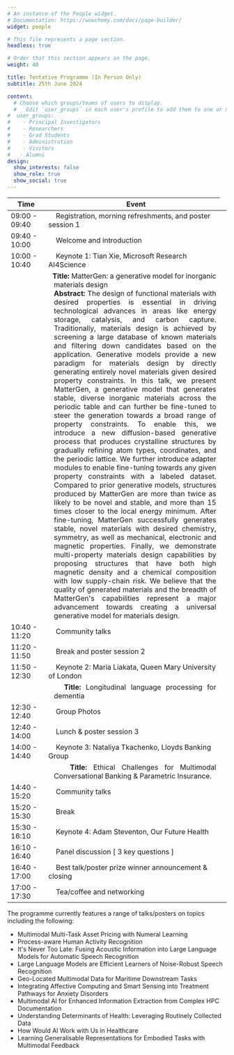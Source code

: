 ```yaml
---
# An instance of the People widget.
# Documentation: https://wowchemy.com/docs/page-builder/
widget: people

# This file represents a page section.
headless: true

# Order that this section appears on the page.
weight: 40

title: Tentative Programme (In Person Only)
subtitle: 25th June 2024

content:
  # Choose which groups/teams of users to display.
  #   Edit `user_groups` in each user's profile to add them to one or more of these groups.
#  user_groups:
#    - Principal Investigators
#    - Researchers
#    - Grad Students
#    - Administration
#    - Visitors
#   - Alumni
design:
  show_interests: false
  show_role: true
  show_social: true
---
```


<center>

| Time                                                                                                                                                                                                                                                                                                                                                                                                                                                                                                                                                                                                                                                                                                                                                                                                                                                                                                                                                                                                                                                                                                                                                                                                                                                                                                                                                                                                                                                                                                                                                                                                                                                                                                                                                                                                                                                                                                                                                                                                                                      | &nbsp;&nbsp;&nbsp;&nbsp;Event                                                     |
|-------------------------------------------------------------------------------------------------------------------------------------------------------------------------------------------------------------------------------------------------------------------------------------------------------------------------------------------------------------------------------------------------------------------------------------------------------------------------------------------------------------------------------------------------------------------------------------------------------------------------------------------------------------------------------------------------------------------------------------------------------------------------------------------------------------------------------------------------------------------------------------------------------------------------------------------------------------------------------------------------------------------------------------------------------------------------------------------------------------------------------------------------------------------------------------------------------------------------------------------------------------------------------------------------------------------------------------------------------------------------------------------------------------------------------------------------------------------------------------------------------------------------------------------------------------------------------------------------------------------------------------------------------------------------------------------------------------------------------------------------------------------------------------------------------------------------------------------------------------------------------------------------------------------------------------------------------------------------------------------------------------------------------------------|-----------------------------------------------------------------------------------|
| 09:00 - 09:40                                                                                                                                                                                                                                                                                                                                                                                                                                                                                                                                                                                                                                                                                                                                                                                                                                                                                                                                                                                                                                                                                                                                                                                                                                                                                                                                                                                                                                                                                                                                                                                                                                                                                                                                                                                                                                                                                                                                                                                                                             | &nbsp;&nbsp;&nbsp;&nbsp;Registration, morning refreshments, and poster session 1  |
| 09:40 - 10:00                                                                                                                                                                                                                                                                                                                                                                                                                                                                                                                                                                                                                                                                                                                                                                                                                                                                                                                                                                                                                                                                                                                                                                                                                                                                                                                                                                                                                                                                                                                                                                                                                                                                                                                                                                                                                                                                                                                                                                                                                             | &nbsp;&nbsp;&nbsp;&nbsp;Welcome and introduction                                  |
| 10:00 - 10:40                                                                                                                                                                                                                                                                                                                                                                                                                                                                                                                                                                                                                                                                                                                                                                                                                                                                                                                                                                                                                                                                                                                                                                                                                                                                                                                                                                                                                                                                                                                                                                                                                                                                                                                                                                                                                                                                                                                                                                                                                             | &nbsp;&nbsp;&nbsp;&nbsp;Keynote 1: Tian Xie, Microsoft Research AI4Science        |
| <td style="word-wrap: break-word; max-width:800px; text-align: justify; padding-left: 1.3em; text-indent: -1.3em;"> &nbsp;&nbsp;&nbsp;&nbsp;**Title:** MatterGen: a generative model for inorganic materials design<br/>**Abstract:**  The design of functional materials with desired properties is essential in driving technological advances in areas like energy storage, catalysis, and carbon capture. Traditionally, materials design is achieved by screening a large database of known materials and filtering down candidates based on the application. Generative models provide a new paradigm for materials design by directly generating entirely novel materials given desired property constraints. In this talk, we present MatterGen, a generative model that generates stable, diverse inorganic materials across the periodic table and can further be fine-tuned to steer the generation towards a broad range of property constraints. To enable this, we introduce a new diffusion-based generative process that produces crystalline structures by gradually refining atom types, coordinates, and the periodic lattice. We further introduce adapter modules to enable fine-tuning towards any given property constraints with a labeled dataset. Compared to prior generative models, structures produced by MatterGen are more than twice as likely to be novel and stable, and more than 15 times closer to the local energy minimum. After fine-tuning, MatterGen successfully generates stable, novel materials with desired chemistry, symmetry, as well as mechanical, electronic and magnetic properties. Finally, we demonstrate multi-property materials design capabilities by proposing structures that have both high magnetic density and a chemical composition with low supply-chain risk. We believe that the quality of generated materials and the breadth of MatterGen's capabilities represent a major advancement towards creating a universal generative model for materials design.</td> | 
| 10:40 - 11:20                                                                                                                                                                                                                                                                                                                                                                                                                                                                                                                                                                                                                                                                                                                                                                                                                                                                                                                                                                                                                                                                                                                                                                                                                                                                                                                                                                                                                                                                                                                                                                                                                                                                                                                                                                                                                                                                                                                                                                                                                             | &nbsp;&nbsp;&nbsp;&nbsp;Community talks                                           |
| 11:20 - 11:50                                                                                                                                                                                                                                                                                                                                                                                                                                                                                                                                                                                                                                                                                                                                                                                                                                                                                                                                                                                                                                                                                                                                                                                                                                                                                                                                                                                                                                                                                                                                                                                                                                                                                                                                                                                                                                                                                                                                                                                                                             | &nbsp;&nbsp;&nbsp;&nbsp;Break and poster session 2                                |
| 11:50 - 12:30                                                                                                                                                                                                                                                                                                                                                                                                                                                                                                                                                                                                                                                                                                                                                                                                                                                                                                                                                                                                                                                                                                                                                                                                                                                                                                                                                                                                                                                                                                                                                                                                                                                                                                                                                                                                                                                                                                                                                                                                                             | &nbsp;&nbsp;&nbsp;&nbsp;Keynote 2: Maria Liakata, Queen Mary University of London |
| <td style="word-wrap: break-word; max-width:800px; text-align: justify; padding-left: 1.3em; text-indent: -1.3em;"> &nbsp;&nbsp;&nbsp;&nbsp;**Title:** Longitudinal language processing for dementia</td>                                                                                                                                                                                                                                                                                                                                                                                                                                                                                                                                                                                                                                                                                                                                                                                                                                                                                                                                                                                                                                                                                                                                                                                                                                                                                                                                                                                                                                                                                                                                                                                                                                                                                                                                                                                                                                 |
| 12:30 - 12:40                                                                                                                                                                                                                                                                                                                                                                                                                                                                                                                                                                                                                                                                                                                                                                                                                                                                                                                                                                                                                                                                                                                                                                                                                                                                                                                                                                                                                                                                                                                                                                                                                                                                                                                                                                                                                                                                                                                                                                                                                             | &nbsp;&nbsp;&nbsp;&nbsp;Group Photos                                              |
| 12:40 - 14:00                                                                                                                                                                                                                                                                                                                                                                                                                                                                                                                                                                                                                                                                                                                                                                                                                                                                                                                                                                                                                                                                                                                                                                                                                                                                                                                                                                                                                                                                                                                                                                                                                                                                                                                                                                                                                                                                                                                                                                                                                             | &nbsp;&nbsp;&nbsp;&nbsp;Lunch & poster session 3                                  |
| 14:00 - 14:40                                                                                                                                                                                                                                                                                                                                                                                                                                                                                                                                                                                                                                                                                                                                                                                                                                                                                                                                                                                                                                                                                                                                                                                                                                                                                                                                                                                                                                                                                                                                                                                                                                                                                                                                                                                                                                                                                                                                                                                                                             | &nbsp;&nbsp;&nbsp;&nbsp;Keynote 3: Nataliya Tkachenko, Lloyds Banking Group       |
| <td style="word-wrap: break-word; max-width:800px; text-align: justify; padding-left: 1.3em; text-indent: -1.3em;"> &nbsp;&nbsp;&nbsp;&nbsp;**Title:** Ethical Challenges for Multimodal Conversational Banking & Parametric Insurance.</td>                                                                                                                                                                                                                                                                                                                                                                                                                                                                                                                                                                                                                                                                                                                                                                                                                                                                                                                                                                                                                                                                                                                                                                                                                                                                                                                                                                                                                                                                                                                                                                                                                                                                                                                                                                                              |
| 14:40 - 15:20                                                                                                                                                                                                                                                                                                                                                                                                                                                                                                                                                                                                                                                                                                                                                                                                                                                                                                                                                                                                                                                                                                                                                                                                                                                                                                                                                                                                                                                                                                                                                                                                                                                                                                                                                                                                                                                                                                                                                                                                                             | &nbsp;&nbsp;&nbsp;&nbsp;Community talks                                           |
| 15:20 - 15:30                                                                                                                                                                                                                                                                                                                                                                                                                                                                                                                                                                                                                                                                                                                                                                                                                                                                                                                                                                                                                                                                                                                                                                                                                                                                                                                                                                                                                                                                                                                                                                                                                                                                                                                                                                                                                                                                                                                                                                                                                             | &nbsp;&nbsp;&nbsp;&nbsp;Break                                                     |
| 15:30 - 16:10                                                                                                                                                                                                                                                                                                                                                                                                                                                                                                                                                                                                                                                                                                                                                                                                                                                                                                                                                                                                                                                                                                                                                                                                                                                                                                                                                                                                                                                                                                                                                                                                                                                                                                                                                                                                                                                                                                                                                                                                                             | &nbsp;&nbsp;&nbsp;&nbsp;Keynote 4: Adam Steventon, Our Future Health              |
| 16:10 - 16:40                                                                                                                                                                                                                                                                                                                                                                                                                                                                                                                                                                                                                                                                                                                                                                                                                                                                                                                                                                                                                                                                                                                                                                                                                                                                                                                                                                                                                                                                                                                                                                                                                                                                                                                                                                                                                                                                                                                                                                                                                             | &nbsp;&nbsp;&nbsp;&nbsp;Panel discussion [ 3 key questions ]                      |
| 16:40 - 17:00                                                                                                                                                                                                                                                                                                                                                                                                                                                                                                                                                                                                                                                                                                                                                                                                                                                                                                                                                                                                                                                                                                                                                                                                                                                                                                                                                                                                                                                                                                                                                                                                                                                                                                                                                                                                                                                                                                                                                                                                                             | &nbsp;&nbsp;&nbsp;&nbsp;Best talk/poster prize winner announcement & closing      |
| 17:00 - 17:30                                                                                                                                                                                                                                                                                                                                                                                                                                                                                                                                                                                                                                                                                                                                                                                                                                                                                                                                                                                                                                                                                                                                                                                                                                                                                                                                                                                                                                                                                                                                                                                                                                                                                                                                                                                                                                                                                                                                                                                                                             | &nbsp;&nbsp;&nbsp;&nbsp;Tea/coffee and networking                                 |

</center>




<div style="text-align: left;">

The programme currently features a range of talks/posters on topics including the following:

- Multimodal Multi-Task Asset Pricing with Numeral Learning
- Process-aware Human Activity Recognition
- It's Never Too Late: Fusing Acoustic Information into Large Language Models for Automatic Speech Recognition
- Large Language Models are Efficient Learners of Noise-Robust Speech Recognition
- Geo-Located Multimodal Data for Maritime Downstream Tasks
- Integrating Affective Computing and Smart Sensing into Treatment Pathways for Anxiety Disorders
- Multimodal AI for Enhanced Information Extraction from Complex HPC Documentation
- Understanding Determinants of Health: Leveraging Routinely Collected Data
- How Would AI Work with Us in Healthcare
- Learning Generalisable Representations for Embodied Tasks with Multimodal Feedback

</div>

